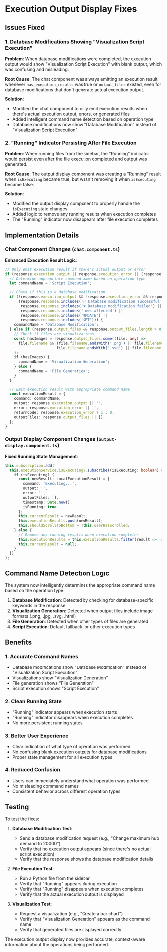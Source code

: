 # Execution Output Display Fixes

## Issues Fixed

### 1. Database Modifications Showing "Visualization Script Execution"

**Problem**: When database modifications were completed, the execution output would show "Visualization Script Execution" with blank output, which was confusing and misleading.

**Root Cause**: The chat component was always emitting an execution result whenever `has_execution_results` was true or `output_files` existed, even for database modifications that don't generate actual execution output.

**Solution**: 
- Modified the chat component to only emit execution results when there's actual execution output, errors, or generated files
- Added intelligent command name detection based on operation type
- Database modifications now show "Database Modification" instead of "Visualization Script Execution"

### 2. "Running" Indicator Persisting After File Execution

**Problem**: When running files from the sidebar, the "Running" indicator would persist even after the file execution completed and output was generated.

**Root Cause**: The output display component was creating a "Running" result when `isExecuting` became true, but wasn't removing it when `isExecuting` became false.

**Solution**: 
- Modified the output display component to properly handle the `isExecuting` state changes
- Added logic to remove any running results when execution completes
- The "Running" indicator now disappears after file execution completes

## Implementation Details

### Chat Component Changes (`chat.component.ts`)

**Enhanced Execution Result Logic**:
```typescript
// Only emit execution result if there's actual output or error
if (response.execution_output || response.execution_error || (response.output_files && response.output_files.length > 0)) {
  // Determine appropriate command name based on operation type
  let commandName = 'Script Execution';
  
  // Check if this is a database modification
  if (!response.execution_output && !response.execution_error && response.response && 
      (response.response.includes('✅ Database modification successful') || 
       response.response.includes('❌ Database modification failed') ||
       response.response.includes('rows affected') ||
       response.response.includes('UPDATE') ||
       response.response.includes('SET'))) {
    commandName = 'Database Modification';
  } else if (response.output_files && response.output_files.length > 0) {
    // Check if files are visualizations
    const hasImages = response.output_files.some((file: any) => 
      file.filename && (file.filename.endsWith('.png') || file.filename.endsWith('.jpg') || 
                       file.filename.endsWith('.svg') || file.filename.endsWith('.html'))
    );
    if (hasImages) {
      commandName = 'Visualization Generation';
    } else {
      commandName = 'File Generation';
    }
  }
  
  // Emit execution result with appropriate command name
  const executionResult = {
    command: commandName,
    output: response.execution_output || '',
    error: response.execution_error || '',
    returnCode: response.execution_error ? 1 : 0,
    outputFiles: response.output_files || []
  };
}
```

### Output Display Component Changes (`output-display.component.ts`)

**Fixed Running State Management**:
```typescript
this.subscription.add(
  this.executionService.isExecuting$.subscribe((isExecuting: boolean) => {
    if (isExecuting) {
      const newResult: LocalExecutionResult = {
        command: 'Executing...',
        output: '',
        error: '',
        outputFiles: [],
        timestamp: Date.now(),
        isRunning: true
      };
      this.currentResult = newResult;
      this.executionResults.push(newResult);
      this.shouldScrollToBottom = !this.userHasScrolled;
    } else {
      // Remove any running results when execution completes
      this.executionResults = this.executionResults.filter(result => !result.isRunning);
      this.currentResult = null;
    }
  })
);
```

## Command Name Detection Logic

The system now intelligently determines the appropriate command name based on the operation type:

1. **Database Modification**: Detected by checking for database-specific keywords in the response
2. **Visualization Generation**: Detected when output files include image formats (.png, .jpg, .svg, .html)
3. **File Generation**: Detected when other types of files are generated
4. **Script Execution**: Default fallback for other execution types

## Benefits

### 1. **Accurate Command Names**
- Database modifications show "Database Modification" instead of "Visualization Script Execution"
- Visualizations show "Visualization Generation" 
- File generation shows "File Generation"
- Script execution shows "Script Execution"

### 2. **Clean Running State**
- "Running" indicator appears when execution starts
- "Running" indicator disappears when execution completes
- No more persistent running states

### 3. **Better User Experience**
- Clear indication of what type of operation was performed
- No confusing blank execution outputs for database modifications
- Proper state management for all execution types

### 4. **Reduced Confusion**
- Users can immediately understand what operation was performed
- No misleading command names
- Consistent behavior across different operation types

## Testing

To test the fixes:

1. **Database Modification Test**:
   - Send a database modification request (e.g., "Change maximum hub demand to 20000")
   - Verify that no execution output appears (since there's no actual script execution)
   - Verify that the response shows the database modification details

2. **File Execution Test**:
   - Run a Python file from the sidebar
   - Verify that "Running" appears during execution
   - Verify that "Running" disappears when execution completes
   - Verify that the actual execution output is displayed

3. **Visualization Test**:
   - Request a visualization (e.g., "Create a bar chart")
   - Verify that "Visualization Generation" appears as the command name
   - Verify that generated files are displayed correctly

The execution output display now provides accurate, context-aware information about the operations being performed. 